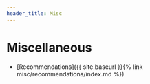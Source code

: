 ```yaml
---
header_title: Misc
---
```


# Miscellaneous


- [Recommendations]({{ site.baseurl }}{% link misc/recommendations/index.md %})
